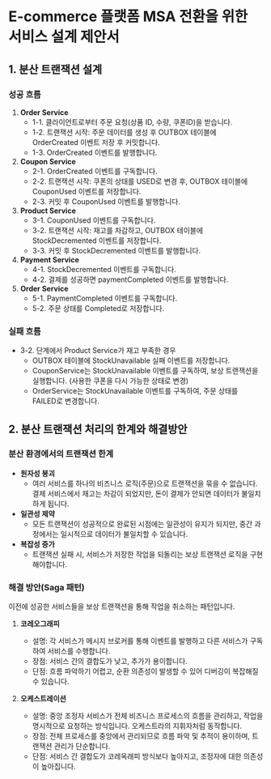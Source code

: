 # E-commerce 플랫폼 MSA 전환을 위한 서비스 설계 제안서


## 1. 분산 트랜잭션 설계

### 성공 흐름
1. **Order Service**
   - 1-1. 클라이언트로부터 주문 요청(상품 ID, 수량, 쿠폰ID)을 받습니다.
   - 1-2. 트랜잭션 시작: 주문 데이터를 생성 후 OUTBOX 테이블에 OrderCreated 이벤트 저장 후 커밋합니다.
   - 1-3. OrderCreated 이벤트를 발행합니다.
2. **Coupon Service**
   - 2-1. OrderCreated 이벤트를 구독합니다.
   - 2-2. 트랜잭션 시작: 쿠폰의 상태를 USED로 변경 후, OUTBOX 테이블에 CouponUsed 이벤트를 저장합니다.
   - 2-3. 커밋 후 CouponUsed 이벤트를 발행합니다.
3. **Product Service**
    - 3-1. CouponUsed 이벤트를 구독합니다.
    - 3-2. 트랜잭션 시작: 재고를 차감하고, OUTBOX 테이블에 StockDecremented 이벤트를 저장합니다.
    - 3-3. 커밋 후 StockDecremented 이벤트를 발행합니다.
4. **Payment Service**
    - 4-1. StockDecremented 이벤트를 구독합니다.
    - 4-2. 결제를 성공하면 paymentCompleted 이벤트를 발행합니다.
5. **Order Service**
    - 5-1. PaymentCompleted 이벤트를 구독합니다.
    - 5-2. 주문 상태를 Completed로 저장합니다.

### 실패 흐름
- 3-2. 단계에서 Product Service가 재고 부족한 경우
  - OUTBOX 테이블에 StockUnavailable 실패 이벤트를 저장합니다.
  - CouponService는 StockUnavailable 이벤트를 구독하여, 보상 트랜잭션을 실행합니다. (사용한 쿠폰을 다시 가능한 상태로 변경)
  - OrderService는 StockUnavailable 이벤트를 구독하여, 주문 상태를 FAILED로 변경합니다.

## 2. 분산 트랜잭션 처리의 한계와 해결방안

### 분산 환경에서의 트랜잭션 한계
- **원자성 붕괴**
  - 여러 서비스를 하나의 비즈니스 로직(주문)으로 트랜잭션을 묶을 수 없습니다. 결제 서비스에서 재고는 차감이 되었지만, 돈이 결제가 안되면 데이터가 불일치 하게 됩니다.
- **일관성 제약**
  - 모든 트랜잭션이 성공적으로 완료된 시점에는 일관성이 유지가 되지만, 중간 과정에서는 일시적으로 데이터가 불일치할 수 있습니다.
- **복잡성 증가**
  - 트랜잭션 실패 시, 서비스가 저장한 작업을 되돌리는 보상 트랜잭션 로직을 구현해야합니다.

### 해결 방안(Saga 패턴)
이전에 성공한 서비스들을 보상 트랜잭션을 통해 작업을 취소하는 패턴입니다.

1. **코레오그래피**
   - 설명: 각 서비스가 메시지 브로커를 통해 이벤트를 발행하고 다른 서비스가 구독하여 서비스를 수행합니다.
   - 장점: 서비스 간의 결합도가 낮고, 추가가 용이합니다.
   - 단점: 흐름 파악하기 어렵고, 순환 의존성이 발생할 수 있어 디버깅이 복잡해질 수 있습니다.
2. **오케스트레이션**

   - 설명: 중앙 조정자 서비스가 전체 비즈니스 프로세스의 흐름을 관리하고, 작업을 명시적으로 요청하는 방식입니다. 오케스트라의 지휘자처럼 동작합니다.
   - 장점: 전체 프로세스를 중앙에서 관리되므로 흐름 파악 및 추적이 용이하며, 트랜잭션 관리가 단순합니다.
   - 단점: 서비스 간 결합도가 코레옥래피 방식보다 높아지고, 조정자에 대한 의존성이 높아집니다. 